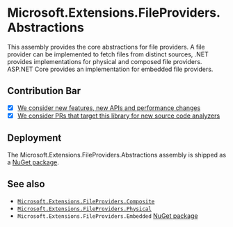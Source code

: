# Microsoft.Extensions.FileProviders.Abstractions
This assembly provides the core abstractions for file providers. A file provider can be implemented to fetch files from distinct sources, .NET provides implementations for physical and composed file providers. ASP.NET Core provides an implementation for embedded file providers.

## Contribution Bar
- [x] [We consider new features, new APIs and performance changes](/src/libraries/README.md#primary-bar)
- [x] [We consider PRs that target this library for new source code analyzers](/src/libraries/README.md#secondary-bars)

## Deployment
The Microsoft.Extensions.FileProviders.Abstractions assembly is shipped as a [NuGet package](https://www.nuget.org/packages/Microsoft.Extensions.FileProviders.Abstractions).

## See also
 - [`Microsoft.Extensions.FileProviders.Composite`](../Microsoft.Extensions.FileProviders.Composite#readme)
 - [`Microsoft.Extensions.FileProviders.Physical`](../Microsoft.Extensions.FileProviders.Physical#readme)
 - `Microsoft.Extensions.FileProviders.Embedded` [NuGet package](https://www.nuget.org/packages/Microsoft.Extensions.FileProviders.Embedded/)